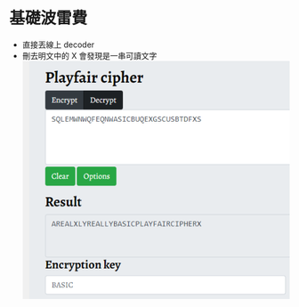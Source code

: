 # 基礎波雷費

- 直接丟線上 decoder
- 刪去明文中的 X 會發現是一串可讀文字
    ![](https://github.com/Sharkkcode/NISRA_CTF_2021_writeups/blob/main/final_CTF/crypto/%E5%9F%BA%E7%A4%8E%E6%B3%A2%E9%9B%B7%E8%B2%BB/imgs/playfair.png)